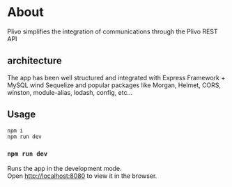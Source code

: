 # About

Plivo simplifies the integration of communications through the Plivo REST API

## architecture

The app has been well structured and integrated with Express Framework + MySQL wind Sequelize and popular packages like Morgan, Helmet, CORS, winston, module-alias, lodash, config, etc...

## Usage

```bash
npm i
npm run dev
```

### `npm run dev`

Runs the app in the development mode.\
Open [http://localhost:8080](http://localhost:8080) to view it in the browser.